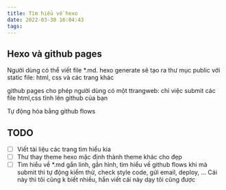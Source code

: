 ```yaml
---
title: Tìm hiểu về hexo
date: 2022-03-30 16:04:43
tags:
---
```


## Hexo và github pages

Người dùng có thể viết file *.md. hexo generate sẽ tạo ra thư mục public với static file: html, css và các trang khác

github pages cho phép người dùng có một ttrangweb: chỉ việc submit các file html,css tĩnh lên github của bạn


Tự động hóa bằng github flows


## TODO

- [ ] Viết tài liệu các trang tìm hiểu kia
- [ ] Thư thay theme hexo mặc định thành theme khác cho đẹp
- [ ] Tìm hiểu về *.md gắn linh, gắn hình, tìm hiểu về github flows khi mà submit thì tự động kiểm thử, check style code, gửi email, deploy, ... Cái này thì tôi cũng k biết nhiều, hắn viết cái này dạy tôi cũng được